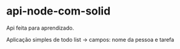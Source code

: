 # api-node-com-solid

Api feita para aprendizado. 


Aplicação simples de todo list -> campos: nome da pessoa e tarefa

